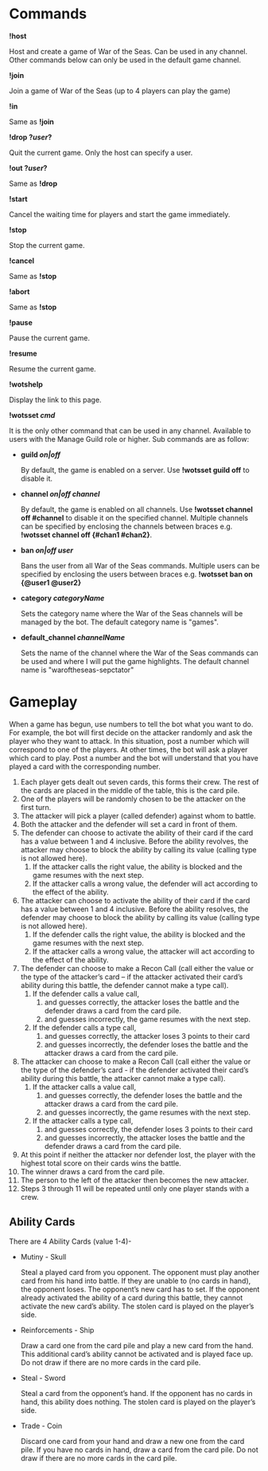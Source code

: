 # Commands
**!host**

Host and create a game of War of the Seas. Can be used in any channel. Other commands below can only be used in the default game channel.

**!join**

Join a game of War of the Seas (up to 4 players can play the game)

**!in**

Same as **!join**

**!drop ?_user_?**

Quit the current game. Only the host can specify a user.

**!out ?_user_?**

Same as **!drop**

**!start**

Cancel the waiting time for players and start the game immediately.

**!stop**

Stop the current game.

**!cancel**

Same as **!stop**

**!abort**

Same as **!stop**

**!pause**

Pause the current game.

**!resume**

Resume the current game.

**!wotshelp**

Display the link to this page.

**!wotsset _cmd_**

It is the only other command that can be used in any channel. Available to users with the Manage Guild role or higher. Sub commands are as follow:

- **guild _on|off_**

  By default, the game is enabled on a server. Use **!wotsset guild off** to disable it.
     
- **channel _on|off_ _channel_**

  By default, the game is enabled on all channels. Use **!wotsset channel off #channel** to disable it on the specified channel. Multiple channels can be specified by enclosing the channels between braces e.g. **!wotsset channel off {#chan1 #chan2}**.
     
- **ban _on|off_ _user_**

  Bans the user from all War of the Seas commands. Multiple users can be specified by enclosing the users between braces e.g. **!wotsset ban on {@user1 @user2}**
     
- **category _categoryName_**

  Sets the category name where the War of the Seas channels will be managed by the bot. The default category name is "games".
     
- **default_channel _channelName_**

  Sets the name of the channel where the War of the Seas commands can be used and where I will put the game highlights. The default channel name is "waroftheseas-sepctator"
  
# Gameplay
When a game has begun, use numbers to tell the bot what you want to do. For example, the bot will first decide on the attacker randomly and ask the player who they want to attack. In this situation, post a number which will correspond to one of the players. At other times, the bot will ask a player which card to play. Post a number and the bot will understand that you have played a card with the corresponding number.

1. Each player gets dealt out seven cards, this forms their crew. The rest of the cards are placed in the middle of the table, this is the card pile.
2. One of the players will be randomly chosen to be the attacker on the first turn.
3. The attacker will pick a player (called defender) against whom to battle.
4. Both the attacker and the defender will set a card in front of them.
5. The defender can choose to activate the ability of their card if the card has a value between 1 and 4 inclusive. Before the ability revolves, the attacker may choose to block the ability by calling its value (calling type is not allowed here).
   1. If the attacker calls the right value, the ability is blocked and the game resumes with the next step.
   2. If the attacker calls a wrong value, the defender will act according to the effect of the ability.
6. The attacker can choose to activate the ability of their card if the card has a value between 1 and 4 inclusive. Before the ability resolves, the defender may choose to block the ability by calling its value (calling type is not allowed here).
   1. If the defender calls the right value, the ability is blocked and the game resumes with the next step.
   2. If the attacker calls a wrong value, the attacker will act according to the effect of the ability.
7. The defender can choose to make a Recon Call (call either the value or the type of the attacker’s card – if the attacker activated their card’s ability during this battle, the defender cannot make a type call).
   1. If the defender calls a value call, 
      1. and guesses correctly, the attacker loses the battle and the defender draws a card from the card pile.
      2. and guesses incorrectly, the game resumes with the next step.
   2. If the defender calls a type call,
      1. and guesses correctly, the attacker loses 3 points to their card
      2. and guesses incorrectly, the defender loses the battle and the attacker draws a card from the card pile.
8. The attacker can choose to make a Recon Call (call either the value or the type of the defender’s card - if the defender activated their card’s ability during this battle, the attacker cannot make a type call).
   1. If the attacker calls a value call, 
      1. and guesses correctly, the defender loses the battle and the attacker draws a card from the card pile.
      2. and guesses incorrectly, the game resumes with the next step.
   2. If the attacker calls a type call,
      1. and guesses correctly, the defender loses 3 points to their card
      2. and guesses incorrectly, the attacker loses the battle and the defender draws a card from the card pile.   
9. At this point if neither the attacker nor defender lost, the player with the highest total score on their cards wins the battle.
10. The winner draws a card from the card pile.
11. The person to the left of the attacker then becomes the new attacker.
12. Steps 3 through 11 will be repeated until only one player stands with a crew.

## Ability Cards
There are 4 Ability Cards (value 1-4)- 
- Mutiny - Skull

  Steal a played card from you opponent. The opponent must play another card from his hand into battle. If they are unable to (no cards in hand), the opponent loses. The opponent’s new card has to set. If the opponent already activated the ability of a card during this battle, they cannot activate the new card’s ability. The stolen card is played on the player’s side.

- Reinforcements - Ship

  Draw a card one from the card pile and play a new card from the hand. This additional card’s ability cannot be activated and is played face up. Do not draw if there are no more cards in the card pile.

- Steal - Sword

  Steal a card from the opponent’s hand. If the opponent has no cards in hand, this ability does nothing. The stolen card is played on the player’s side.

- Trade - Coin

  Discard one card from your hand and draw a new one from the card pile. If you have no cards in hand, draw a card from the card pile. Do not draw if there are no more cards in the card pile.

